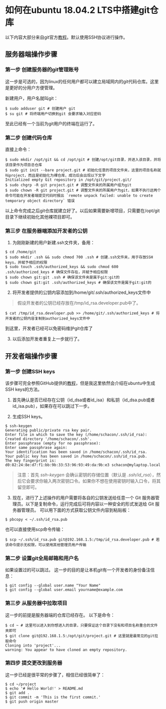 # 如何在ubuntu 18.04.2 LTS中搭建git仓库
以下内容大部分来自git官方[教程][0]。默认使用SSH协议进行操作。

## 服务器端操作步骤
### 第一步 创建服务器的git管理账号
这一步是可选的，因为linux的任何用户都可以建立局域网内的git代码仓库。这里是更好的分用户方便管理。

新建用户，用户名就叫git：
```shell
$ sudo adduser git # 创建用户 git
$ su git # 将终端用户切换到git 会要求输入对应密码
```
至此已经有一个当前为git用户的终端在运行了。

### 第二步 创建代码仓库
直接上命令：
```shell
$ sudo mkdir /opt/git && cd /opt/git # 创建/opt/git目录，并进入该目录，并将该目录作为项目总仓库
$ sudo git init --bare project.git # 初始化任意的项目文件夹，这里的项目名称就叫project，而且是初始化为裸仓库，成功后会出现以下文字
Initialized empty Git repository in /opt/git/project.git/
$ sudo chgrp -R git project.git # 调整文件夹的所属用户组为git
$ sudo chown -R git project.git # 调整文件夹的所属用户为git，如果不执行这两个命令可能在开发者端提交代码时报出 `remote unpack failed: unable to create temporary object directory` 错误
```
以上命令完成之后git仓库就建立好了。以后如果需要新增项目，只需要在/opt/git目录下继续初始化其他裸项目即可。

### 第三步 在服务器端添加开发者的公钥
1. 为刚刚新建的用户新建.ssh文件夹，备用：
```shell
$ cd /home/git
$ sudo mkdir .ssh && sudo chmod 700 .ssh # 创建.ssh文件夹，用于存放SSH keys，并赋予相应的权限
$ sudo touch .ssh/authorized_keys && sudo chmod 600 .ssh/authorized_keys # 确保文件存在，并赋予相应权限
$ sudo chown git:git .ssh # 确保该文件夹是属于git:git的
$ sudo chown git:git .ssh/authorized_keys # 确保该文件是属于git:git的
```

2. 将开发者提供的公钥内容添加到/home/git/.ssh/authorized_keys文件中
> 假设开发者的公钥已经存放在/tmp/id_rsa.developer.pub中了。

```shell
$ cat /tmp/id_rsa.developer.pub >> /home/git/.ssh/authorized_keys # 将开发者的公钥内容复制到authorized_keys文件中
```
到这里，开发者已经可以免密码维护git仓库了

3. 以后添加开发者重复上一步就行了。


## 开发者端操作步骤
### 第一步 创建SSH keys
该步骤可完全参照GitHub提供的[教程][1]，但是我这里依然会介绍在ubuntu中生成SSH keys的方法。

1. 首先确认是否已经存在公钥（id_dsa或者id_isa）和私钥（id_dsa.pub或者id_isa.pub），如果存在可以跳过下一步。

2. 生成SSH keys。

```shell
$ ssh-keygen
Generating public/private rsa key pair.
Enter file in which to save the key (/home/schacon/.ssh/id_rsa):
Created directory '/home/schacon/.ssh'.
Enter passphrase (empty for no passphrase):
Enter same passphrase again:
Your identification has been saved in /home/schacon/.ssh/id_rsa.
Your public key has been saved in /home/schacon/.ssh/id_rsa.pub.
The key fingerprint is:
d0:82:24:8e:d7:f1:bb:9b:33:53:96:93:49:da:9b:e3 schacon@mylaptop.local
```
> 注意：首先 *ssh-keygen* 会确认密钥的存储位置（默认是 *.ssh/id_rsa*），然后它会要求你输入两次密钥口令。如果你不想在使用密钥时输入口令，将其留空即可。

3. 现在，进行了上述操作的用户需要将各自的公钥发送给任意一个 Git 服务器管理员。以下是复制命令，运行完成后可将内容以一种安全的形式发送给 Git 服务器管理员。
可以用下面的方式获取公钥文件内容到粘贴板：
```shell
$ pbcopy < ~/.ssh/id_rsa.pub 
```
也可以直接使用scp命令传输：
```shell
$ scp ~/.ssh/id_rsa.pub git@192.168.1.5:/tmp/id_rsa.developer.pub # 若该命令提示无权限，可以使用其他管理员用户传输
```

### 第二步 设置git全局邮箱和用户名
如果设置过的可以跳过。
这一步的目的是让本机git有一个开发者的身份备注信息：
```shell
$ git config --global user.name "Your Name"
$ git config --global user.email yourname@example.com
```

### 第三步 从服务器中拉取项目
这一步的前提是服务器端的仓库已经存在。
以下是命令：
```shell
$ cd ~ # 这里可以进入到你想进入的目录，只要保证这个目录下没有和项目名称重合的文件夹即可
$ git clone git@192.168.1.5:/opt/git/project.git # 这里就是最常见的git拉取命令
Cloning into 'project'...
warning: You appear to have cloned an empty repository.
```

### 第四步 提交更改到服务器
这一步已经是很平常的步骤了，相信已经很简单了：
```shell
$ cd ~/project
$ echo '# Hello World!' > README.md
$ git add .
$ git commit -m 'This is the first commit.'
$ git push origin master
```







[0]:[https://git-scm.com/book/zh/v2/%E6%9C%8D%E5%8A%A1%E5%99%A8%E4%B8%8A%E7%9A%84-Git-%E5%8D%8F%E8%AE%AE]
[1]:[https://help.github.com/en/articles/connecting-to-github-with-ssh]